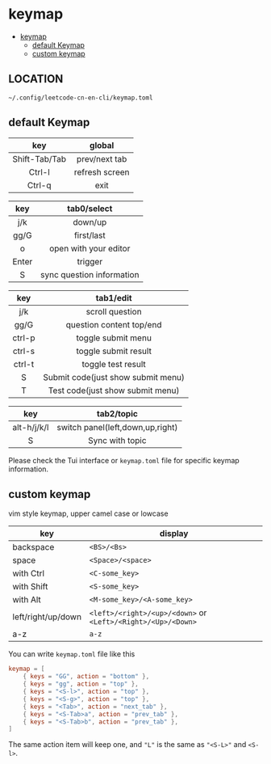 # keymap

<!--toc:start-->

- [keymap](#keymap)
  - [default Keymap](#default-keymap)
  - [custom keymap](#custom-keymap)
  <!--toc:end-->

## LOCATION

`~/.config/leetcode-cn-en-cli/keymap.toml`

## default Keymap

|      key      |     global     |
| :-----------: | :------------: |
| Shift-Tab/Tab | prev/next tab  |
|    Ctrl-l     | refresh screen |
|    Ctrl-q     |      exit      |

|  key  |        tab0/select        |
| :---: | :-----------------------: |
|  j/k  |          down/up          |
| gg/G  |        first/last         |
|   o   |   open with your editor   |
| Enter |          trigger          |
|   S   | sync question information |

|  key   |             tab1/edit              |
| :----: | :--------------------------------: |
|  j/k   |          scroll question           |
|  gg/G  |      question content top/end      |
| ctrl-p |         toggle submit menu         |
| ctrl-s |        toggle submit result        |
| ctrl-t |         toggle test result         |
|   S    | Submit code(just show submit menu) |
|   T    |  Test code(just show submit menu)  |

|     key     |            tab2/topic            |
| :---------: | :------------------------------: |
| alt-h/j/k/l | switch panel(left,down,up,right) |
|      S      |         Sync with topic          |

Please check the Tui interface or `keymap.toml` file for specific keymap information.

## custom keymap

vim style keymap, upper camel case or lowcase

| key                | display                                                      |
| ------------------ | ------------------------------------------------------------ |
| backspace          | `<BS>/<Bs>`                                                  |
| space              | `<Space>/<space>`                                            |
| with Ctrl          | `<C-some_key>`                                               |
| with Shift         | `<S-some_key>`                                               |
| with Alt           | `<M-some_key>/<A-some_key>`                                  |
| left/right/up/down | `<left>/<right>/<up>/<down>` or `<Left>/<Right>/<Up>/<Down>` |
| a-z                | `a-z`                                                        |

You can write `keymap.toml` file like this

```toml
keymap = [
    { keys = "GG", action = "bottom" },
    { keys = "gg", action = "top" },
    { keys = "<S-l>", action = "top" },
    { keys = "<S-g>", action = "top" },
    { keys = "<Tab>", action = "next_tab" },
    { keys = "<S-Tab>a", action = "prev_tab" },
    { keys = "<S-Tab>b", action = "prev_tab" },
]
```

The same action item will keep one, and `"L"` is the same as `"<S-L>"` and `<S-l>`.
